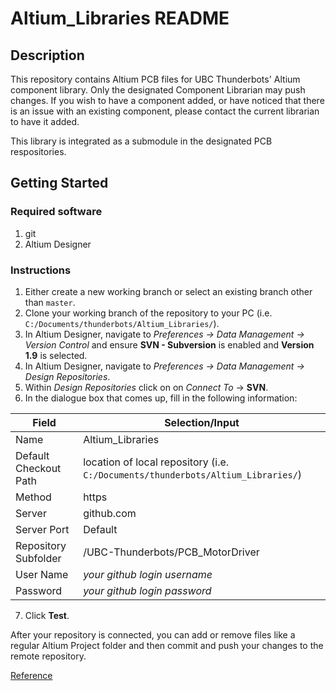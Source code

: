 # Altium_Libraries README

## Description

This repository contains Altium PCB files for UBC Thunderbots' Altium component library. Only the designated Component Librarian may push changes. If you wish to have a component added, or have noticed that there is an issue with an existing component, please contact the current librarian to have it added.

This library is integrated as a submodule in the designated PCB respositories.

## Getting Started

### Required software

1. git
2. Altium Designer

### Instructions

1. Either create a new working branch or select an existing branch other than `master`.
2. Clone your working branch of the repository to your PC (i.e. `C:/Documents/thunderbots/Altium_Libraries/`).
3. In Altium Designer, navigate to *Preferences -> Data Management -> Version Control* and ensure **SVN - Subversion** is enabled and **Version 1.9** is selected.
4. In Altium Designer, navigate to *Preferences -> Data Management -> Design Repositories*.
5. Within *Design Repositories* click on on *Connect To* -> **SVN**.
6. In the dialogue box that comes up, fill in the following information:

Field|Selection/Input
---|---
Name|Altium_Libraries
Default Checkout Path|location of local repository (i.e. `C:/Documents/thunderbots/Altium_Libraries/`)
Method|https
Server|github.com
Server Port|Default
Repository Subfolder|/UBC-Thunderbots/PCB_MotorDriver
User Name|*your github login username*
Password|*your github login password*

7. Click **Test**.

After your repository is connected, you can add or remove files like a regular Altium Project folder and then commit and push your changes to the remote repository.

[Reference](https://forum.live.altium.com/#posts/235981/718003)